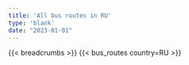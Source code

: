 ```yaml
---
title: 'All bus routes in RU'
type: 'blank'
date: "2023-01-01"
---
```


{{< breadcrumbs >}}
{{< bus_routes country=RU >}}
